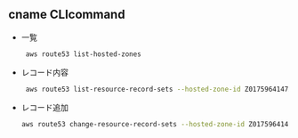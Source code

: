 ## cname CLIcommand

* 一覧
    ``` sh
     aws route53 list-hosted-zones

    ```

* レコード内容
    ``` sh
     aws route53 list-resource-record-sets --hosted-zone-id Z0175964147XUW6MN5CCJ

    ```

* レコード追加
    ``` sh
    aws route53 change-resource-record-sets --hosted-zone-id Z0175964147XUW6MN5CCJ --change-batch file://ctc1-create-cname.json
    ```